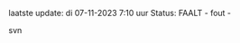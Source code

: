 laatste update: 
di 07-11-2023  7:10   uur 
Status: FAALT - fout - 
<div class="service R">svn</div>